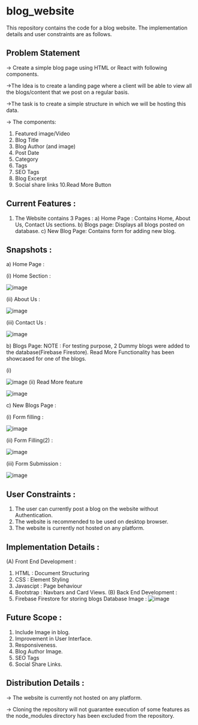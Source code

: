 # blog_website

This repository contains the code for a blog website. The implementation details and user constraints are as follows.

## Problem Statement

-> Create a simple blog page using HTML or React with following components. 

->The Idea is to create a landing page where a client will be able to view all the blogs/content that we post on a regular basis.

->The task is to create a simple structure in which we will be hosting this data. 

-> The components:
  1. Featured image/Video
  2. Blog Title
  3. Blog Author (and image)
  4. Post Date
  5. Category
  6. Tags
  7. SEO Tags
  8. Blog Excerpt
  9. Social share links
  10.Read More Button

## Current Features : 
1. The Website contains 3 Pages : 
   a) Home Page : Contains Home, About Us, Contact Us sections.
   b) Blogs page: Displays all blogs posted on database.
   c) New Blog Page: Contains form for adding new blog.
   
## Snapshots : 
a) Home Page : 

  (i) Home Section : 
  
  ![image](https://user-images.githubusercontent.com/56042048/114264229-55ced900-9a07-11eb-84b0-7c0ce5ec6559.png)
  
  (ii) About Us : 
  
  ![image](https://user-images.githubusercontent.com/56042048/114264255-74cd6b00-9a07-11eb-9255-eb980af346b0.png)
  
  (iii) Contact Us :
  
  ![image](https://user-images.githubusercontent.com/56042048/114264275-8878d180-9a07-11eb-979e-8fc6be03ae62.png)

b) Blogs Page:
NOTE : For testing purpose, 2 Dummy blogs were added to the database(Firebase Firestore). Read More Functionality has been showcased for one of the blogs.

(i)

  ![image](https://user-images.githubusercontent.com/56042048/114264526-12756a00-9a09-11eb-872f-f45818dc6167.png)
(ii) Read More feature

![image](https://user-images.githubusercontent.com/56042048/114264543-26b96700-9a09-11eb-8268-a43cb83cb34f.png)


c) New Blogs Page :

  (i) Form filling : 
  
  ![image](https://user-images.githubusercontent.com/56042048/114264357-0d63eb00-9a08-11eb-906f-fa1439c6bb5a.png)
  
  (ii) Form Filling(2) : 
  
  ![image](https://user-images.githubusercontent.com/56042048/114264421-86634280-9a08-11eb-8255-1ea6e2c9b0db.png)
  
  (iii) Form Submission : 
  
  ![image](https://user-images.githubusercontent.com/56042048/114264436-98dd7c00-9a08-11eb-90ac-9a1d5860bf6f.png)
  
## User Constraints : 

1. The user can currently post a blog on the website without Authentication.
2. The website is recommended to be used on desktop browser.
3. The website is currently not hosted on any platform.

## Implementation Details :
(A) Front End Development : 
  1. HTML         : Document Structuring
  2. CSS          : Element Styling
  3. Javascipt    : Page behaviour
  4. Bootstrap    : Navbars and Card Views.
(B) Back End Development :
  1. Firebase Firestore for storing blogs
     Database Image : 
     ![image](https://user-images.githubusercontent.com/56042048/114264650-ba8b3300-9a09-11eb-860a-2ae7e07e5603.png)
  

## Future Scope :

1. Include Image in blog.
2. Improvement in User Interface.
3. Responsiveness.
4. Blog Author Image.
5. SEO Tags
6. Social Share Links.

## Distribution Details :

-> The website is currently not hosted on any platform.

-> Cloning the repository will not guarantee execution of some features as the node_modules directory has been excluded from the repository.
